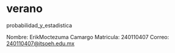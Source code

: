 # verano
probabilidad_y_estadistica

Nombre: ErikMoctezuma Camargo
Matricula: 240110407
Correo: 240110407@itsoeh.edu.mx

